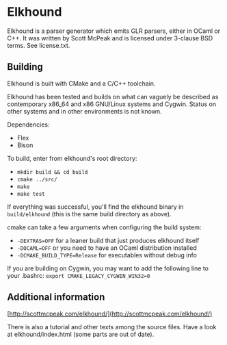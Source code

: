 # Elkhound

Elkhound is a parser generator which emits GLR parsers, either in
OCaml or C++. It was written by Scott McPeak and is licensed under
3-clause BSD terms. See license.txt.

## Building

Elkhound is built with CMake and a C/C++ toolchain.

Elkhound has been tested and builds on what can vaguely be described
as contemporary x86_64 and x86 GNU/Linux systems and Cygwin. Status on
other systems and in other environments is not known.

Dependencies:
- Flex
- Bison

To build, enter from elkhound's root directory:
- `mkdir build && cd build`
- `cmake ../src/`
- `make`
- `make test`

If everything was successful, you'll find the elkhound binary in
`build/elkhound` (this is the same build directory as above).

cmake can take a few arguments when configuring the build system:
- `-DEXTRAS=OFF` for a leaner build that just produces elkhound itself
- `-DOCAML=OFF` or you need to have an OCaml distribution installed
- `-DCMAKE_BUILD_TYPE=Release` for executables without debug info

If you are building on Cygwin, you may want to add the following line
to your .bashrc:
`export CMAKE_LEGACY_CYGWIN_WIN32=0`

## Additional information

[http://scottmcpeak.com/elkhound/](http://scottmcpeak.com/elkhound/)

There is also a tutorial and other texts among the source files. Have
a look at elkhound/index.html (some parts are out of date).
